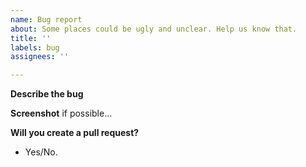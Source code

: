```yaml
---
name: Bug report
about: Some places could be ugly and unclear. Help us know that.
title: ''
labels: bug
assignees: ''

---
```


**Describe the bug**

**Screenshot** if possible...

**Will you create a pull request?**
- Yes/No.
